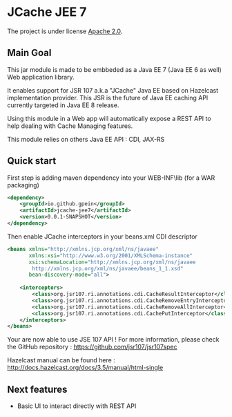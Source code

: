 JCache JEE 7
========

The project is under license [Apache 2.0](http://www.apache.org/licenses/LICENSE-2.0).


Main Goal
------------

This jar module is made to be embbeded as a Java EE 7 (Java EE 6 as well) Web application library.

It enables support for JSR 107 a.k.a "JCache" Java EE based on Hazelcast implementation provider.
This JSR is the future of Java EE caching API currently targeted in Java EE 8 release.

Using this module in a Web app will automatically expose a REST API to help dealing with Cache Managing features.
 
This module relies on others Java EE API : CDI, JAX-RS

Quick start
------------

First step is adding maven dependency into your WEB-INF\lib (for a WAR packaging)

```xml 
<dependency>
    <groupId>io.github.gpein</groupId>
    <artifactId>jcache-jee7</artifactId>
    <version>0.0.1-SNAPSHOT</version>
</dependency>
```

Then enable JCache interceptors in your beans.xml CDI descriptor

```xml 
<beans xmlns="http://xmlns.jcp.org/xml/ns/javaee"
       xmlns:xsi="http://www.w3.org/2001/XMLSchema-instance"
       xsi:schemaLocation="http://xmlns.jcp.org/xml/ns/javaee
		http://xmlns.jcp.org/xml/ns/javaee/beans_1_1.xsd"
       bean-discovery-mode="all">
       
    <interceptors>
        <class>org.jsr107.ri.annotations.cdi.CacheResultInterceptor</class>
        <class>org.jsr107.ri.annotations.cdi.CacheRemoveEntryInterceptor</class>
        <class>org.jsr107.ri.annotations.cdi.CacheRemoveAllInterceptor</class>
        <class>org.jsr107.ri.annotations.cdi.CachePutInterceptor</class>
    </interceptors>
</beans>
```

Your are now able to use JSE 107 API !
For more information, please check the GitHub repository : https://github.com/jsr107/jsr107spec

Hazelcast manual can be found here : http://docs.hazelcast.org/docs/3.5/manual/html-single

Next features
------

* Basic UI to interact directly with REST API